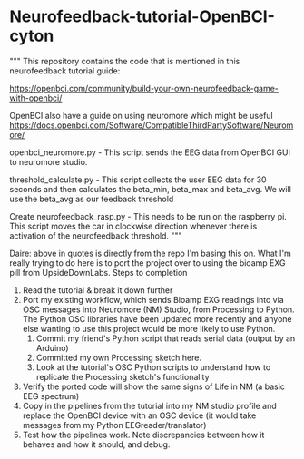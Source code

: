 # Neurofeedback-tutorial-OpenBCI-cyton
"""
This repository contains the code that is mentioned in this neurofeedback tutorial guide:

https://openbci.com/community/build-your-own-neurofeedback-game-with-openbci/


OpenBCI also have a guide on using neuromore which might be useful
https://docs.openbci.com/Software/CompatibleThirdPartySoftware/Neuromore/

openbci_neuromore.py - This script sends the EEG data from OpenBCI GUI to neuromore studio.

threshold_calculate.py - This script collects the user EEG data for 30 seconds and then calculates the beta_min, beta_max and beta_avg. We will use the beta_avg as our feedback threshold

Create neurofeedback_rasp.py - This needs to be run on the raspberry pi. This script moves the car in clockwise direction whenever there is activation of the neurofeedback threshold.
"""

Daire: above in quotes is directly from the repo I'm basing this on. What I'm really trying to do here is to port the project over to using the bioamp EXG pill from UpsideDownLabs. Steps to completion

1. Read the tutorial & break it down further
2. Port my existing workflow, which sends  Bioamp EXG readings into via OSC messages into Neuromore (NM) Studio, from Processing to Python. The Python OSC libraries have been updated more recently and anyone else wanting to use this project would be more likely to use Python.
   1.  Commit my friend's Python script that reads serial data (output by an Arduino)
   2. Committed my own Processing sketch  here.
   3. Look at the tutorial's OSC Python scripts to understand how to replicate the Processing sketch's functionality 
4. Verify the ported code will show the same signs of Life in NM (a basic EEG spectrum)
5. Copy in the pipelines from the tutorial into my NM studio profile and replace the OpenBCI device with an OSC device (it would take messages from my Python EEGreader/translator)
6. Test how the pipelines work. Note discrepancies between how it behaves and how it should, and debug.
